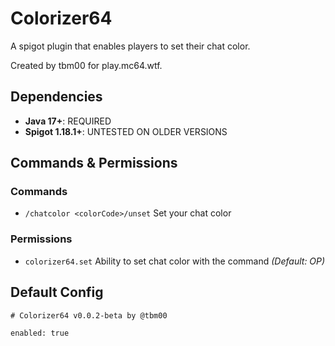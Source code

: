 # Colorizer64
A spigot plugin that enables players to set their chat color.

Created by tbm00 for play.mc64.wtf.

## Dependencies
- **Java 17+**: REQUIRED
- **Spigot 1.18.1+**: UNTESTED ON OLDER VERSIONS

## Commands & Permissions
### Commands
- `/chatcolor <colorCode>/unset` Set your chat color

### Permissions
- `colorizer64.set` Ability to set chat color with the command *(Default: OP)*

## Default Config
```
# Colorizer64 v0.0.2-beta by @tbm00

enabled: true
```